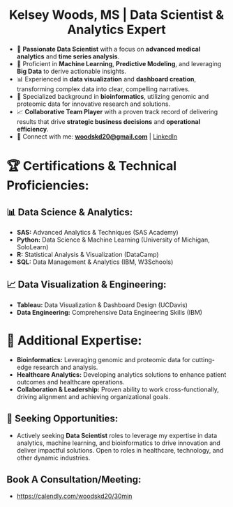 <h1 align="center">Kelsey Woods, MS | Data Scientist & Analytics Expert</h1>

- 🌟 **Passionate Data Scientist** with a focus on **advanced medical analytics** and **time series analysis**.
- 🤖 Proficient in **Machine Learning**, **Predictive Modeling**, and leveraging **Big Data** to derive actionable insights.
- 📊 Experienced in **data visualization** and **dashboard creation**, transforming complex data into clear, compelling narratives.
- 🧬 Specialized background in **bioinformatics**, utilizing genomic and proteomic data for innovative research and solutions.
- 📈 **Collaborative Team Player** with a proven track record of delivering results that drive **strategic business decisions** and **operational efficiency**.
- 📧 Connect with me: **woodskd20@gmail.com** | [LinkedIn](https://linkedin.com/in/kelsey-woods-data-prof/)

# 🏆 Certifications & Technical Proficiencies:
## 📊 Data Science & Analytics:
- **SAS:** Advanced Analytics & Techniques (SAS Academy)
- **Python:** Data Science & Machine Learning (University of Michigan, SoloLearn)
- **R:** Statistical Analysis & Visualization (DataCamp)
- **SQL:** Data Management & Analytics (IBM, W3Schools)

## 📈 Data Visualization & Engineering:
- **Tableau:** Data Visualization & Dashboard Design (UCDavis)
- **Data Engineering:** Comprehensive Data Engineering Skills (IBM)

# 🧪 Additional Expertise:
- **Bioinformatics:** Leveraging genomic and proteomic data for cutting-edge research and analysis.
- **Healthcare Analytics:** Developing analytics solutions to enhance patient outcomes and healthcare operations.
- **Collaboration & Leadership:** Proven ability to work cross-functionally, driving alignment and achieving organizational goals.

## 🎯 Seeking Opportunities:
- Actively seeking **Data Scientist** roles to leverage my expertise in data analytics, machine learning, and bioinformatics to drive innovation and deliver impactful solutions. Open to roles in healthcare, technology, and other dynamic industries.

## Book A Consultation/Meeting:
 - https://calendly.com/woodskd20/30min

